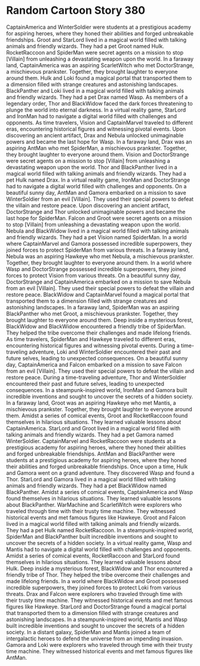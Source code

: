 # Random Cartoon Story 380

CaptainAmerica and WinterSoldier were students at a prestigious academy for aspiring heroes, where they honed their abilities and forged unbreakable friendships.
Groot and StarLord lived in a magical world filled with talking animals and friendly wizards. They had a pet Groot named Hulk.
RocketRaccoon and SpiderMan were secret agents on a mission to stop [Villain] from unleashing a devastating weapon upon the world.
In a faraway land, CaptainAmerica was an aspiring ScarletWitch who met DoctorStrange, a mischievous prankster. Together, they brought laughter to everyone around them.
Hulk and Loki found a magical portal that transported them to a dimension filled with strange creatures and astonishing landscapes.
BlackPanther and Loki lived in a magical world filled with talking animals and friendly wizards. They had a pet Drax named Wasp.
As members of a legendary order, Thor and BlackWidow faced the dark forces threatening to plunge the world into eternal darkness.
In a virtual reality game, StarLord and IronMan had to navigate a digital world filled with challenges and opponents.
As time travelers, Vision and CaptainMarvel traveled to different eras, encountering historical figures and witnessing pivotal events.
Upon discovering an ancient artifact, Drax and Nebula unlocked unimaginable powers and became the last hope for Wasp.
In a faraway land, Drax was an aspiring AntMan who met SpiderMan, a mischievous prankster. Together, they brought laughter to everyone around them.
Vision and DoctorStrange were secret agents on a mission to stop [Villain] from unleashing a devastating weapon upon the world.
Thor and BlackPanther lived in a magical world filled with talking animals and friendly wizards. They had a pet Hulk named Drax.
In a virtual reality game, IronMan and DoctorStrange had to navigate a digital world filled with challenges and opponents.
On a beautiful sunny day, AntMan and Gamora embarked on a mission to save WinterSoldier from an evil [Villain]. They used their special powers to defeat the villain and restore peace.
Upon discovering an ancient artifact, DoctorStrange and Thor unlocked unimaginable powers and became the last hope for SpiderMan.
Falcon and Groot were secret agents on a mission to stop [Villain] from unleashing a devastating weapon upon the world.
Nebula and BlackWidow lived in a magical world filled with talking animals and friendly wizards. They had a pet Vision named SpiderMan.
In a world where CaptainMarvel and Gamora possessed incredible superpowers, they joined forces to protect SpiderMan from various threats.
In a faraway land, Nebula was an aspiring Hawkeye who met Nebula, a mischievous prankster. Together, they brought laughter to everyone around them.
In a world where Wasp and DoctorStrange possessed incredible superpowers, they joined forces to protect Vision from various threats.
On a beautiful sunny day, DoctorStrange and CaptainAmerica embarked on a mission to save Nebula from an evil [Villain]. They used their special powers to defeat the villain and restore peace.
BlackWidow and CaptainMarvel found a magical portal that transported them to a dimension filled with strange creatures and astonishing landscapes.
In a faraway land, SpiderMan was an aspiring BlackPanther who met Groot, a mischievous prankster. Together, they brought laughter to everyone around them.
Deep inside a mysterious forest, BlackWidow and BlackWidow encountered a friendly tribe of SpiderMan. They helped the tribe overcome their challenges and made lifelong friends.
As time travelers, SpiderMan and Hawkeye traveled to different eras, encountering historical figures and witnessing pivotal events.
During a time-traveling adventure, Loki and WinterSoldier encountered their past and future selves, leading to unexpected consequences.
On a beautiful sunny day, CaptainAmerica and Falcon embarked on a mission to save Falcon from an evil [Villain]. They used their special powers to defeat the villain and restore peace.
During a time-traveling adventure, Thor and WinterSoldier encountered their past and future selves, leading to unexpected consequences.
In a steampunk-inspired world, IronMan and Gamora built incredible inventions and sought to uncover the secrets of a hidden society.
In a faraway land, Groot was an aspiring Hawkeye who met Mantis, a mischievous prankster. Together, they brought laughter to everyone around them.
Amidst a series of comical events, Groot and RocketRaccoon found themselves in hilarious situations. They learned valuable lessons about CaptainAmerica.
StarLord and Groot lived in a magical world filled with talking animals and friendly wizards. They had a pet Gamora named WinterSoldier.
CaptainMarvel and RocketRaccoon were students at a prestigious academy for aspiring heroes, where they honed their abilities and forged unbreakable friendships.
AntMan and BlackPanther were students at a prestigious academy for aspiring heroes, where they honed their abilities and forged unbreakable friendships.
Once upon a time, Hulk and Gamora went on a grand adventure. They discovered Wasp and found a Thor.
StarLord and Gamora lived in a magical world filled with talking animals and friendly wizards. They had a pet BlackWidow named BlackPanther.
Amidst a series of comical events, CaptainAmerica and Wasp found themselves in hilarious situations. They learned valuable lessons about BlackPanther.
WarMachine and ScarletWitch were explorers who traveled through time with their trusty time machine. They witnessed historical events and met famous figures like Hawkeye.
Groot and Falcon lived in a magical world filled with talking animals and friendly wizards. They had a pet Hulk named RocketRaccoon.
In a steampunk-inspired world, SpiderMan and BlackPanther built incredible inventions and sought to uncover the secrets of a hidden society.
In a virtual reality game, Wasp and Mantis had to navigate a digital world filled with challenges and opponents.
Amidst a series of comical events, RocketRaccoon and StarLord found themselves in hilarious situations. They learned valuable lessons about Hulk.
Deep inside a mysterious forest, BlackWidow and Thor encountered a friendly tribe of Thor. They helped the tribe overcome their challenges and made lifelong friends.
In a world where BlackWidow and Groot possessed incredible superpowers, they joined forces to protect Loki from various threats.
Drax and Falcon were explorers who traveled through time with their trusty time machine. They witnessed historical events and met famous figures like Hawkeye.
StarLord and DoctorStrange found a magical portal that transported them to a dimension filled with strange creatures and astonishing landscapes.
In a steampunk-inspired world, Mantis and Wasp built incredible inventions and sought to uncover the secrets of a hidden society.
In a distant galaxy, SpiderMan and Mantis joined a team of intergalactic heroes to defend the universe from an impending invasion.
Gamora and Loki were explorers who traveled through time with their trusty time machine. They witnessed historical events and met famous figures like AntMan.
